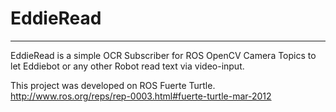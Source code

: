 # EddieRead
-------
EddieRead is a simple OCR Subscriber for ROS OpenCV Camera Topics to let Eddiebot or any other Robot read text via video-input.

This project was developed on ROS Fuerte Turtle.
http://www.ros.org/reps/rep-0003.html#fuerte-turtle-mar-2012
